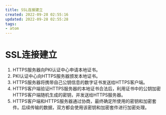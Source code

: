 ```yaml
---
title: SSL连接建立
created: 2022-09-28 02:55:16
updated: 2022-09-28 02:55:28
tags: 
- atom
---
```


# SSL连接建立

1. HTTPS服务器向PKI认证中心申请本地证书。
2. PKI认证中心向HTTPS服务器颁发本地证书。
3. HTTPS服务器将携带自己公钥信息的数字证书发送给HTTPS客户端。
4. HTTPS客户端验证HTTPS服务器的本地证书合法后，利用证书中的公钥加密HTTPS客户端随机生成的密钥，并发送给HTTPS服务器。
5. HTTPS客户端和HTTPS服务器通过协商，最终确定所使用的密钥和加密套件。后续传输的数据，双方都会使用该密钥和加密套件进行加密处理。
